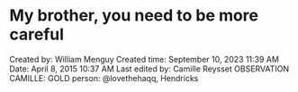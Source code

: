 # My brother, you need to be more careful

Created by: William Menguy
Created time: September 10, 2023 11:39 AM
Date: April 8, 2015 10:37 AM
Last edited by: Camille Reysset
OBSERVATION CAMILLE: GOLD
person: @lovethehaqq, Hendricks